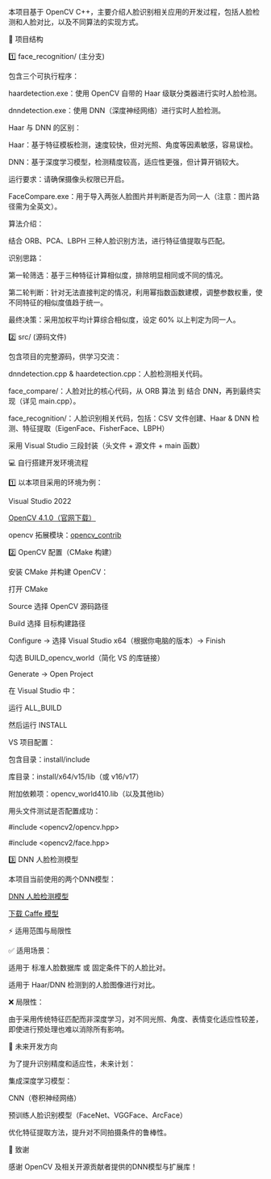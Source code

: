 本项目基于 OpenCV C++，主要介绍人脸识别相关应用的开发过程，包括人脸检测和人脸对比，以及不同算法的实现方式。

📂 项目结构

1️⃣ face_recognition/ (主分支)

包含三个可执行程序：

haardetection.exe：使用 OpenCV 自带的 Haar 级联分类器进行实时人脸检测。

dnndetection.exe：使用 DNN（深度神经网络）进行实时人脸检测。

Haar 与 DNN 的区别：

Haar：基于特征模板检测，速度较快，但对光照、角度等因素敏感，容易误检。

DNN：基于深度学习模型，检测精度较高，适应性更强，但计算开销较大。

运行要求：请确保摄像头权限已开启。

FaceCompare.exe：用于导入两张人脸图片并判断是否为同一人（注意：图片路径需为全英文）。

算法介绍：

结合 ORB、PCA、LBPH 三种人脸识别方法，进行特征值提取与匹配。

识别思路：

第一轮筛选：基于三种特征计算相似度，排除明显相同或不同的情况。

第二轮判断：针对无法直接判定的情况，利用幂指数函数建模，调整参数权重，使不同特征的相似度值趋于统一。

最终决策：采用加权平均计算综合相似度，设定 60% 以上判定为同一人。

2️⃣ src/ (源码文件)

包含项目的完整源码，供学习交流：

dnndetection.cpp & haardetection.cpp：人脸检测相关代码。

face_compare/：人脸对比的核心代码，从 ORB 算法 到 结合 DNN，再到最终实现（详见 main.cpp）。

face_recognition/：人脸识别相关代码，包括：CSV 文件创建、Haar & DNN 检测、特征提取（EigenFace、FisherFace、LBPH）

采用 Visual Studio 三段封装（头文件 + 源文件 + main 函数）

💻 自行搭建开发环境流程

1️⃣ 以本项目采用的环境为例：

Visual Studio 2022

[OpenCV 4.1.0（官网下载）](https://opencv.org/releases/)

opencv 拓展模块：[opencv_contrib](https://github.com/opencv/opencv_contrib)

2️⃣ OpenCV 配置（CMake 构建）

安装 CMake 并构建 OpenCV：

打开 CMake

Source 选择 OpenCV 源码路径

Build 选择 目标构建路径

Configure → 选择 Visual Studio x64（根据你电脑的版本）→ Finish

勾选 BUILD_opencv_world（简化 VS 的库链接）

Generate → Open Project

在 Visual Studio 中：

运行 ALL_BUILD

然后运行 INSTALL


VS 项目配置：

包含目录：install/include

库目录：install/x64/v15/lib（或 v16/v17）

附加依赖项：opencv_world410.lib（以及其他lib）

用头文件测试是否配置成功：

#include <opencv2/opencv.hpp>

#include <opencv2/face.hpp>


3️⃣ DNN 人脸检测模型

本项目当前使用的两个DNN模型：

[DNN 人脸检测模型](https://github.com/opencv/opencv/blob/master/samples/dnn/face_detector/deploy.prototxt)

[下载 Caffe 模型](https://github.com/opencv/opencv_3rdparty/raw/dnn_samples_face_detector_20170830/res10_300x300_ssd_iter_140000.caffemodel)


⚡ 适用范围与局限性

✅ 适用场景：

适用于 标准人脸数据库 或 固定条件下的人脸比对。

适用于 Haar/DNN 检测到的人脸图像进行对比。

❌ 局限性：

由于采用传统特征匹配而非深度学习，对不同光照、角度、表情变化适应性较差，即使进行预处理也难以消除所有影响。

🚀 未来开发方向

为了提升识别精度和适应性，未来计划：

集成深度学习模型：

CNN（卷积神经网络）

预训练人脸识别模型（FaceNet、VGGFace、ArcFace）

优化特征提取方法，提升对不同拍摄条件的鲁棒性。

📌 致谢

感谢 OpenCV 及相关开源贡献者提供的DNN模型与扩展库！
